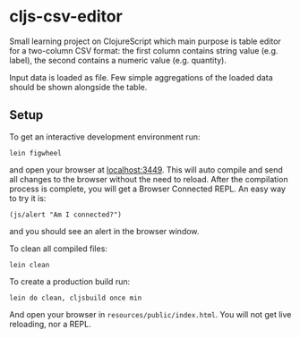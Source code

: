 # cljs-csv-editor

Small learning project on ClojureScript which main purpose is table editor for a two-column CSV format: the first column contains string value (e.g. label), the second contains a numeric value (e.g. quantity).

Input data is loaded as file. Few simple aggregations of the loaded data should be shown alongside the table.

## Setup

To get an interactive development environment run:

    lein figwheel

and open your browser at [localhost:3449](http://localhost:3449/).
This will auto compile and send all changes to the browser without the
need to reload. After the compilation process is complete, you will
get a Browser Connected REPL. An easy way to try it is:

    (js/alert "Am I connected?")

and you should see an alert in the browser window.

To clean all compiled files:

    lein clean

To create a production build run:

    lein do clean, cljsbuild once min

And open your browser in `resources/public/index.html`. You will not
get live reloading, nor a REPL.
